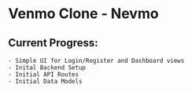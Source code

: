 # Venmo Clone - Nevmo

## Current Progress:

    - Simple UI for Login/Register and Dashboard views
    - Inital Backend Setup
    - Initial API Routes
    - Initial Data Models
